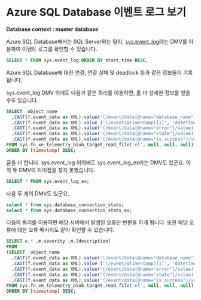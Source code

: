 # Azure SQL Database 이벤트 로그 보기

**Database context : master database**

Azure SQL Database에서는 SQL Server와는 달리, [sys.event_log](https://msdn.microsoft.com/en-us/library/dn270018.aspx)라는 DMV를 이용하여 이벤트 로그를 확인할 수 있습니다.

```SQL
SELECT * FROM sys.event_log ORDER BY start_time DESC;  
```

Azure SQL Database에 대한 연결, 연결 실패 및 deadlock 등과 같은 정보들이 기록됩니다.

sys.event_log DMV 외에도 다음과 같은 쿼리를 이용하면, 좀 더 상세한 정보를 얻을 수도 있습니다.

```sql
SELECT  object_name 
  ,CAST(f.event_data as XML).value('(/event/data[@name="database_name"]/value)[1]', 'sysname') AS [database_name]
  ,CAST(f.event_data as XML).value ('(/event/@timestamp)[1]', 'datetime2') AS [timestamp]
  ,CAST(f.event_data as XML).value('(/event/data[@name="error"]/value)[1]', 'int') AS [error]
  ,CAST(f.event_data as XML).value('(/event/data[@name="state"]/value)[1]', 'int') AS [state]
  ,CAST(f.event_data as XML).value('(/event/data[@name="is_success"]/value)[1]', 'bit')  AS [is_success]
FROM sys.fn_xe_telemetry_blob_target_read_file('el', null, null, null) AS f
ORDER BY [timestamp] DESC;
```

글을 더 합니다. sys.event_log 이외에도 sys.event_log_ex라는 DMV도 있군요.
아직 두 DMV의 차이점을 찾지 못했습니다.

```SQL
SELECT * FROM sys.event_log_ex;
```

다음 두 개의 DMV도 있군요..

```SQL
select * from sys.database_connection_stats;
select * from sys.database_connection_stats_ex;
```

다음의 쿼리를 이용하면 해당 서버에서 발생된 오류만 반환을 하게 됩니다. 또한 해당 오류에 대한 오류 메시지도 같이 확인할 수 있습니다.

```sql
SELECT e.* ,m.severity ,m.[description]
FROM
(SELECT  object_name 
  ,CAST(f.event_data as XML).value('(/event/data[@name="database_name"]/value)[1]', 'sysname') AS [database_name]
  ,CAST(f.event_data as XML).value ('(/event/@timestamp)[1]', 'datetime2') AS [timestamp]
  ,CAST(f.event_data as XML).value('(/event/data[@name="error"]/value)[1]', 'int') AS [error]
  ,CAST(f.event_data as XML).value('(/event/data[@name="state"]/value)[1]', 'int') AS [state]
  ,CAST(f.event_data as XML).value('(/event/data[@name="is_success"]/value)[1]', 'bit')  AS [is_success]
FROM sys.fn_xe_telemetry_blob_target_read_file('el', null, null, null) AS f ) AS e INNER JOIN sys.sysmessages AS m ON e.error = m.error
ORDER BY [timestamp] DESC;
```
